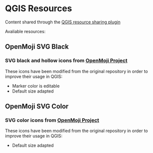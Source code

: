 # QGIS Resources

Content shared through the [QGIS resource sharing plugin](https://qgis-contribution.github.io/QGIS-ResourceSharing/index.html)

Avaliable resources:

## OpenMoji SVG Black
### SVG black and hollow icons from [OpenMoji Project](https://openmoji.org/)
These icons have been modified from the original repository in order to improve their usage in QGIS:
* Marker color is editable
* Default size adapted


## OpenMoji SVG Color
### SVG color icons from [OpenMoji Project](https://openmoji.org/)
These icons have been modified from the original repository in order to improve their usage in QGIS:
* Default size adapted
